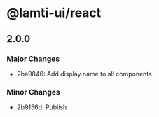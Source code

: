 # @lamti-ui/react

## 2.0.0

### Major Changes

- 2ba9846: Add display name to all components

### Minor Changes

- 2b9156d: Publish
